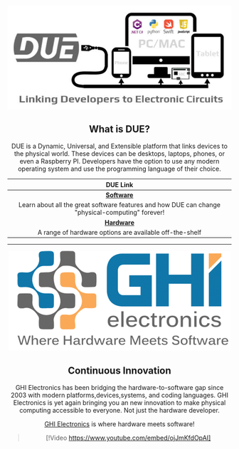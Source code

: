 
<div style="text-align: center;">

![DUE](images/duelink.jpg)



## What is DUE?


DUE is a Dynamic, Universal, and Extensible platform that links devices to the physical world. These devices can be desktops, laptops, phones, or even a Raspberry PI. Developers have the option to use any modern operating system and use the programming language of their choice.



|**DUE Link**  | 
| :---: |
|[**Software**](software/intro.md)    | 
| Learn about all the great software features and how DUE can change "physical-computing" forever!     |
|[**Hardware**](hardware/intro.md) 
| A range of hardware options are available  off-the-shelf |

---

![GHI Electronics](images/ghi.png)

## Continuous Innovation


GHI Electronics has been bridging the hardware-to-software gap since 2003 with modern platforms,devices,systems, and coding languages. GHI Electronics is yet again bringing you an new innovation to make physical computing accessible to everyone. Not just the hardware developer.



[GHI Electronics](https://www.ghielectronics.com/) is where hardware meets software!

> [!Video https://www.youtube.com/embed/ojJmKfdOpAI]

</div>